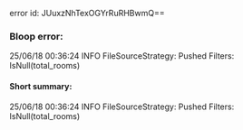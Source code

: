 error id: JUuxzNhTexOGYrRuRHBwmQ==
### Bloop error:

25/06/18 00:36:24 INFO FileSourceStrategy: Pushed Filters: IsNull(total_rooms)
#### Short summary: 

25/06/18 00:36:24 INFO FileSourceStrategy: Pushed Filters: IsNull(total_rooms)